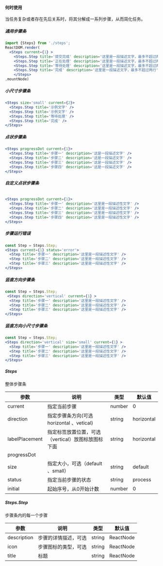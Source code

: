 
#### **何时使用**
当任务复杂或者存在先后关系时，将其分解成一系列步骤，从而简化任务。

##### **通用步骤条**
```jsx
import {Steps} from './steps';
ReactDOM.render(
  <Steps current={1} >
    <Steps.Step title='提交完成' description='这里是一段描述文字，最多不超过两行' />
    <Steps.Step title='正在处理' description='这里是一段描述文字，最多不超过两行' />
    <Steps.Step title='等待处理' description='这里是一段描述文字，最多不超过两行' />
    <Steps.Step title='完成' description='这里是一段描述文字，最多不超过两行' />
    </Steps>
,mountNode)


```

##### **小尺寸步骤条**
```jsx
<Steps size='small' current={2}>
  <Steps.Step title='示例文字' />
  <Steps.Step title='示例文字' />
  <Steps.Step title='等待处理' />
  <Steps.Step title='完成' />
</Steps>
```

##### **点状步骤条**
```jsx
<Steps progressDot current={1}>
  <Steps.Step title='步骤一' description='这是一段描述文字' />
  <Steps.Step title='步骤二' description='这是一段描述文字' />
  <Steps.Step title='步骤三' description='这是一段描述文字' />
  <Steps.Step title='步骤四' description='这是一段描述文字' />
</Steps>
```

##### **自定义点状步骤条**
```jsx

<Steps progressDot current={1}>
  <Steps.Step title='步骤一' description='这里是一段描述性文字' />
  <Steps.Step title='步骤二' description='这里是一段描述性文字' />
  <Steps.Step title='步骤三' description='这里是一段描述性文字' />
  <Steps.Step title='步骤四' description='这里是一段描述性文字' />
</Steps>
```

##### **步骤运行错误**
```jsx
const Step = Steps.Step;
<Steps current={1} status='error'>
  <Step title='步骤一' description='这里是一段描述性文字' />
  <Step title='步骤二' description='这里是一段描述性文字' />
  <Step title='步骤三' description='这里是一段描述性文字' />
</Steps>
```

##### **竖直方向步骤条**
```jsx
const Step = Steps.Step;
 <Steps direction='vertical' current={1} >
  <Step title='步骤一' description='这里是一段描述性文字' />
  <Step title='步骤二' description='这里是一段描述性文字' />
  <Step title='步骤三' description='这里是一段描述性文字' />
</Steps>
```

##### **竖直方向小尺寸步骤条**
```jsx
const Step = Steps.Step;
<Steps direction='vertical' size='small' current={1} >
  <Step title='步骤一' description='这里是一段描述性文字' />
  <Step title='步骤二' description='这里是一段描述性文字' />
  <Step title='步骤三' description='这里是一段描述性文字' />
</Steps>
```

##### **Steps**

整体步骤条

| 参数 | 说明 | 类型 | 默认值 |
| --- | --- | --- | --- |
| current | 指定当前步骤 | number|0 |
| direction | 指定步骤条方向(可选horizontal 、vetical) | string | horizontal |
| labelPlacement | 指定标签放置位置，可选（vertical）放图标放图标下面 | string | horizontal |
| progressDot |  |  |  |
| size | 指定大小，可选（default 、small）| string | default |
| status | 指定当前步骤的状态 | string | process |
| initial | 起始序号，从0开始计数 | number|0 |

##### **Steps.Step**

步骤条内的每一个步骤

| 参数 | 说明 | 类型 | 默认值 |
| --- | --- | --- | --- |
| description | 步骤的详情描述，可选 | string | ReactNode |
| icon | 步骤图标的类型，可选 | string | ReactNode |
| title | 标题 | string | ReactNode |


<style>.idoll-steps{margin-bottom: 10px}</style>
